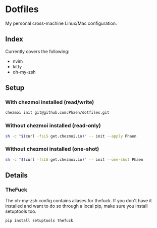 # Dotfiles
My personal cross-machine Linux/Mac configuration.

## Index
Currently covers the following:
 - nvim
 - kitty
 - oh-my-zsh
   
## Setup

### With chezmoi installed (read/write)
```bash
chezmoi init git@github.com:Phaen/dotfiles.git
```
### Without chezmoi installed (read-only)
```bash
sh -c "$(curl -fsLS get.chezmoi.io)" -- init --apply Phaen
```

### Without chezmoi installed (one-shot)
```bash
sh -c "$(curl -fsLS get.chezmoi.io)" -- init --one-shot Phaen
```
## Details

### TheFuck
The oh-my-zsh config contains aliases for thefuck. If you don't have it installed and want to do so through a local pip, make sure you install setuptools too.
```bash
pip install setuptools thefuck
```
